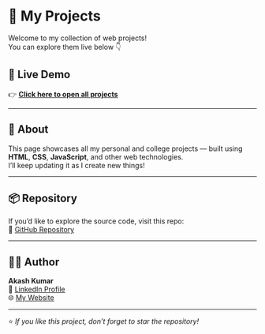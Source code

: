 # 🚀 My Projects

Welcome to my collection of web projects!  
You can explore them live below 👇

## 🔗 Live Demo
👉 **[Click here to open all projects](https://justakashk.github.io/projects/)**

---

## 🧠 About
This page showcases all my personal and college projects — built using **HTML**, **CSS**, **JavaScript**, and other web technologies.  
I’ll keep updating it as I create new things!

---

## 📦 Repository
If you’d like to explore the source code, visit this repo:  
🔗 [GitHub Repository](https://github.com/justakashk/digit-akash)

---

## 🧑‍💻 Author
**Akash Kumar**  
💼 [LinkedIn Profile](https://www.linkedin.com/in/justakashk/)  
🌐 [My Website](https://resuverse.com)

---

⭐ *If you like this project, don’t forget to star the repository!*
